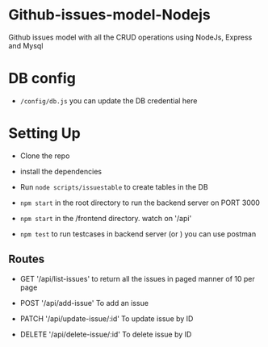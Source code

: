 # Github-issues-model-Nodejs
Github issues model with all the CRUD operations using NodeJs, Express and Mysql


# DB config

- `/config/db.js` you can update the DB credential here

# Setting Up

- Clone the repo
- install the dependencies
- Run `node scripts/issuestable` to create tables in the DB

- `npm start` in the root directory to run the backend server on PORT 3000

- `npm start` in the /frontend directory. watch on '/api'


- `npm test` to run testcases in backend server (or ) you can use postman


## Routes

- GET '/api/list-issues' to return all the issues in paged manner of 10 per page

- POST '/api/add-issue' To add an issue

- PATCH '/api/update-issue/:id' To update issue by ID

- DELETE '/api/delete-issue/:id' To delete issue by ID




